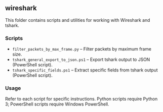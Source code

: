 ## wireshark

This folder contains scripts and utilities for working with Wireshark and tshark.

### Scripts
- `filter_packets_by_max_frame.py` – Filter packets by maximum frame size.
- `tshark_general_export_to_json.ps1` – Export tshark output to JSON (PowerShell script).
- `tshark_specific_fields.ps1` – Extract specific fields from tshark output (PowerShell script).

### Usage
Refer to each script for specific instructions. Python scripts require Python 3; PowerShell scripts require Windows PowerShell.
